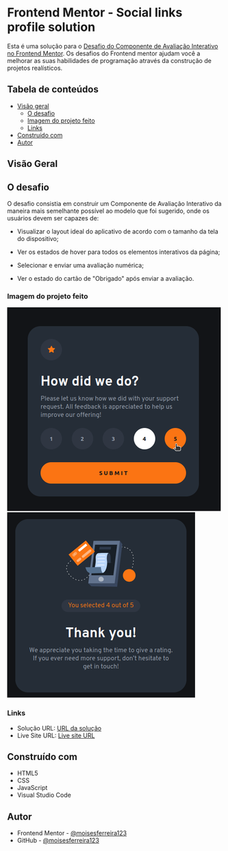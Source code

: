 # Frontend Mentor - Social links profile solution

Esta é uma solução para o 
 [Desafio do Componente de Avaliação Interativo no Frontend Mentor](https://www.frontendmentor.io/challenges/interactive-rating-component-koxpeBUmI). Os desafios do Frontend mentor ajudam você a melhorar as suas habilidades de programação através da construção de projetos realísticos.

## Tabela de conteúdos

- [Visão geral](#visão-geral)
  - [O desafio](#o-desafio)
  - [Imagem do projeto feito](#imagem-do-projeto-feito)
  - [Links](#links)
- [Construído com](#construído-com)
- [Autor](#autor)

##  Visão Geral

## O desafio

O desafio consistia em construir um Componente de Avaliação Interativo da maneira mais semelhante possível ao modelo que foi sugerido, onde os usuários devem ser capazes de:

- Visualizar o layout ideal do aplicativo de acordo com o tamanho da tela do dispositivo;

- Ver os estados de hover para todos os elementos interativos da página;

- Selecionar e enviar uma avaliação numérica;

- Ver o estado do cartão de "Obrigado" após enviar a avaliação.

### Imagem do projeto feito

![Imagem do estado de avaliação](./images/rating-state.png)
![Imagem do estado de agradecimento](./images/thank-you-state.png)

### Links

- Solução URL: [URL da solução](https://github.com/moisesferreira123/interactive-rating-component-main)
- Live Site URL: [Live site URL](https://moisesferreira123.github.io/faq-accordion-project/)


## Construído com

- HTML5
- CSS
- JavaScript
- Visual Studio Code

## Autor

- Frontend Mentor - [@moisesferreira123](https://www.frontendmentor.io/profile/moisesferreira123)
- GitHub - [@moisesferreira123](https://github.com/moisesferreira123)
